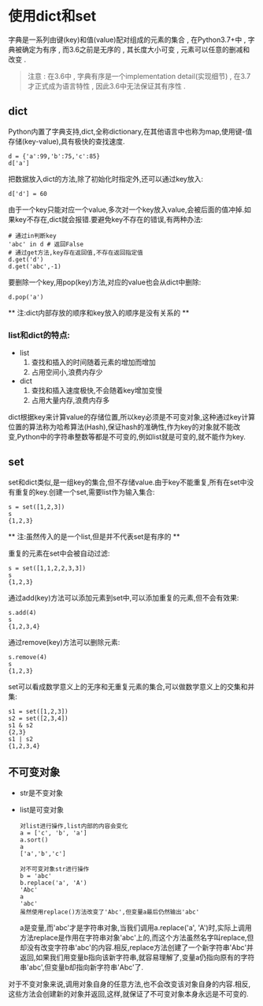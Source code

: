 # 使用dict和set

字典是一系列由键\(key\)和值\(value\)配对组成的元素的集合 , 在Python3.7+中 , 字典被确定为有序 , 而3.6之前是无序的 , 其长度大小可变 , 元素可以任意的删减和改变 .

> 注意 : 在3.6中 , 字典有序是一个implementation detail\(实现细节\) , 在3.7才正式成为语言特性 , 因此3.6中无法保证其有序性 .

## dict

Python内置了字典支持,dict,全称dictionary,在其他语言中也称为map,使用键-值存储\(key-value\),具有极快的查找速度.

```
d = {'a':99,'b':75,'c':85}
d['a']
```

把数据放入dict的方法,除了初始化时指定外,还可以通过key放入:

```
d['d'] = 60
```

由于一个key只能对应一个value,多次对一个key放入value,会被后面的值冲掉.如果key不存在,dict就会报错.要避免key不存在的错误,有两种办法:

```
# 通过in判断key
'abc' in d # 返回False
# 通过get方法,key存在返回值,不存在返回指定值
d.get('d')
d.get('abc',-1)
```

要删除一个key,用pop\(key\)方法,对应的value也会从dict中删除:

```
d.pop('a')
```

** 注:dict内部存放的顺序和key放入的顺序是没有关系的 **

### list和dict的特点:

* list
  1. 查找和插入的时间随着元素的增加而增加
  2. 占用空间小,浪费内存少
* dict
  1. 查找和插入速度极快,不会随着key增加变慢
  2. 占用大量内存,浪费内存多

dict根据key来计算value的存储位置,所以key必须是不可变对象,这种通过key计算位置的算法称为哈希算法\(Hash\),保证hash的准确性,作为key的对象就不能改变,Python中的字符串整数等都是不可变的,例如list就是可变的,就不能作为key.

## set

set和dict类似,是一组key的集合,但不存储value.由于key不能重复,所有在set中没有重复的key.创建一个set,需要list作为输入集合:

```
s = set([1,2,3])
s
{1,2,3}
```

** 注:虽然传入的是一个list,但是并不代表set是有序的 **

重复的元素在set中会被自动过滤:

```
s = set([1,1,2,2,3,3])
s
{1,2,3}
```

通过add\(key\)方法可以添加元素到set中,可以添加重复的元素,但不会有效果:

```
s.add(4)
s
{1,2,3,4}
```

通过remove\(key\)方法可以删除元素:

```
s.remove(4)
s
{1,2,3}
```

set可以看成数学意义上的无序和无重复元素的集合,可以做数学意义上的交集和并集:

```
s1 = set([1,2,3])
s2 = set([2,3,4])
s1 & s2
{2,3}
s1 | s2
{1,2,3,4}
```

## 不可变对象

* str是不变对象
* list是可变对象

  ```
  对list进行操作,list内部的内容会变化
  a = ['c', 'b', 'a']
  a.sort()
  a
  ['a','b','c']
  ```

  ```
  对不可变对象str进行操作
  b = 'abc'
  b.replace('a', 'A')
  'Abc'
  a
  'abc'
  虽然使用replace()方法改变了'Abc',但变量a最后仍然输出'abc'
  ```

  a是变量,而'abc'才是字符串对象,当我们调用a.replace\('a', 'A'\)时,实际上调用方法replace是作用在字符串对象'abc'上的,而这个方法虽然名字叫replace,但却没有改变字符串'abc'的内容.相反,replace方法创建了一个新字符串'Abc'并返回,如果我们用变量b指向该新字符串,就容易理解了,变量a仍指向原有的字符串'abc',但变量b却指向新字符串'Abc'了.

对于不变对象来说,调用对象自身的任意方法,也不会改变该对象自身的内容.相反,这些方法会创建新的对象并返回,这样,就保证了不可变对象本身永远是不可变的.

